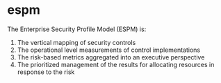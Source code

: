 # espm
The Enterprise Security Profile Model (ESPM) is:  
1. The vertical mapping of security controls
2. The operational level measurements of control implementations
3. The risk-based metrics aggregated into an executive perspective
4. The prioritized management of the results for allocating resources in response to the risk
